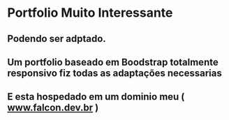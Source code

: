 # Portfolio Muito Interessante

## Podendo ser adptado.
## Um portfolio baseado em Boodstrap totalmente responsivo fiz todas as adaptações necessarias
## E esta hospedado em um dominio meu ( www.falcon.dev.br )
